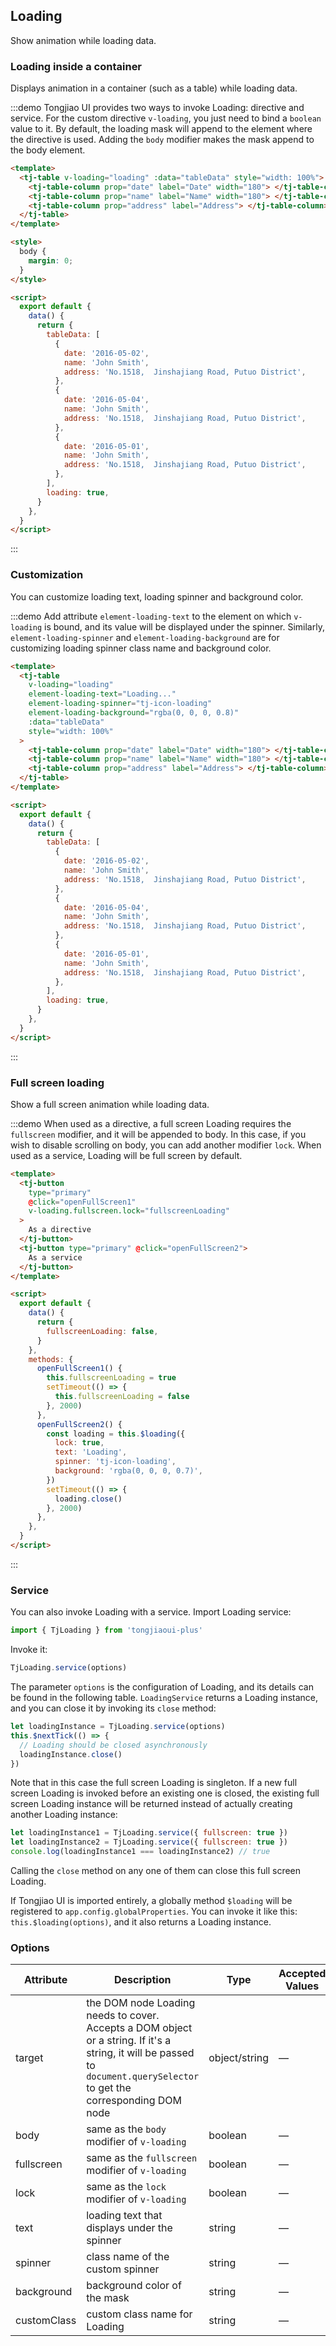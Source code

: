 ## Loading

Show animation while loading data.

### Loading inside a container

Displays animation in a container (such as a table) while loading data.

:::demo Tongjiao UI provides two ways to invoke Loading: directive and service. For the custom directive `v-loading`, you just need to bind a `boolean` value to it. By default, the loading mask will append to the element where the directive is used. Adding the `body` modifier makes the mask append to the body element.

```html
<template>
  <tj-table v-loading="loading" :data="tableData" style="width: 100%">
    <tj-table-column prop="date" label="Date" width="180"> </tj-table-column>
    <tj-table-column prop="name" label="Name" width="180"> </tj-table-column>
    <tj-table-column prop="address" label="Address"> </tj-table-column>
  </tj-table>
</template>

<style>
  body {
    margin: 0;
  }
</style>

<script>
  export default {
    data() {
      return {
        tableData: [
          {
            date: '2016-05-02',
            name: 'John Smith',
            address: 'No.1518,  Jinshajiang Road, Putuo District',
          },
          {
            date: '2016-05-04',
            name: 'John Smith',
            address: 'No.1518,  Jinshajiang Road, Putuo District',
          },
          {
            date: '2016-05-01',
            name: 'John Smith',
            address: 'No.1518,  Jinshajiang Road, Putuo District',
          },
        ],
        loading: true,
      }
    },
  }
</script>
```

:::

### Customization

You can customize loading text, loading spinner and background color.

:::demo Add attribute `element-loading-text` to the element on which `v-loading` is bound, and its value will be displayed under the spinner. Similarly, `element-loading-spinner` and `element-loading-background` are for customizing loading spinner class name and background color.

```html
<template>
  <tj-table
    v-loading="loading"
    element-loading-text="Loading..."
    element-loading-spinner="tj-icon-loading"
    element-loading-background="rgba(0, 0, 0, 0.8)"
    :data="tableData"
    style="width: 100%"
  >
    <tj-table-column prop="date" label="Date" width="180"> </tj-table-column>
    <tj-table-column prop="name" label="Name" width="180"> </tj-table-column>
    <tj-table-column prop="address" label="Address"> </tj-table-column>
  </tj-table>
</template>

<script>
  export default {
    data() {
      return {
        tableData: [
          {
            date: '2016-05-02',
            name: 'John Smith',
            address: 'No.1518,  Jinshajiang Road, Putuo District',
          },
          {
            date: '2016-05-04',
            name: 'John Smith',
            address: 'No.1518,  Jinshajiang Road, Putuo District',
          },
          {
            date: '2016-05-01',
            name: 'John Smith',
            address: 'No.1518,  Jinshajiang Road, Putuo District',
          },
        ],
        loading: true,
      }
    },
  }
</script>
```

:::

### Full screen loading

Show a full screen animation while loading data.

:::demo When used as a directive, a full screen Loading requires the `fullscreen` modifier, and it will be appended to body. In this case, if you wish to disable scrolling on body, you can add another modifier `lock`. When used as a service, Loading will be full screen by default.

```html
<template>
  <tj-button
    type="primary"
    @click="openFullScreen1"
    v-loading.fullscreen.lock="fullscreenLoading"
  >
    As a directive
  </tj-button>
  <tj-button type="primary" @click="openFullScreen2">
    As a service
  </tj-button>
</template>

<script>
  export default {
    data() {
      return {
        fullscreenLoading: false,
      }
    },
    methods: {
      openFullScreen1() {
        this.fullscreenLoading = true
        setTimeout(() => {
          this.fullscreenLoading = false
        }, 2000)
      },
      openFullScreen2() {
        const loading = this.$loading({
          lock: true,
          text: 'Loading',
          spinner: 'tj-icon-loading',
          background: 'rgba(0, 0, 0, 0.7)',
        })
        setTimeout(() => {
          loading.close()
        }, 2000)
      },
    },
  }
</script>
```

:::

### Service

You can also invoke Loading with a service. Import Loading service:

```javascript
import { TjLoading } from 'tongjiaoui-plus'
```

Invoke it:

```javascript
TjLoading.service(options)
```

The parameter `options` is the configuration of Loading, and its details can be found in the following table. `LoadingService` returns a Loading instance, and you can close it by invoking its `close` method:

```javascript
let loadingInstance = TjLoading.service(options)
this.$nextTick(() => {
  // Loading should be closed asynchronously
  loadingInstance.close()
})
```

Note that in this case the full screen Loading is singleton. If a new full screen Loading is invoked before an existing one is closed, the existing full screen Loading instance will be returned instead of actually creating another Loading instance:

```javascript
let loadingInstance1 = TjLoading.service({ fullscreen: true })
let loadingInstance2 = TjLoading.service({ fullscreen: true })
console.log(loadingInstance1 === loadingInstance2) // true
```

Calling the `close` method on any one of them can close this full screen Loading.

If Tongjiao UI is imported entirely, a globally method `$loading` will be registered to `app.config.globalProperties`. You can invoke it like this: `this.$loading(options)`, and it also returns a Loading instance.

### Options

| Attribute   | Description                                                                                                                                                              | Type          | Accepted Values | Default       |
| ----------- | ------------------------------------------------------------------------------------------------------------------------------------------------------------------------ | ------------- | --------------- | ------------- |
| target      | the DOM node Loading needs to cover. Accepts a DOM object or a string. If it's a string, it will be passed to `document.querySelector` to get the corresponding DOM node | object/string | —               | document.body |
| body        | same as the `body` modifier of `v-loading`                                                                                                                               | boolean       | —               | false         |
| fullscreen  | same as the `fullscreen` modifier of `v-loading`                                                                                                                         | boolean       | —               | true          |
| lock        | same as the `lock` modifier of `v-loading`                                                                                                                               | boolean       | —               | false         |
| text        | loading text that displays under the spinner                                                                                                                             | string        | —               | —             |
| spinner     | class name of the custom spinner                                                                                                                                         | string        | —               | —             |
| background  | background color of the mask                                                                                                                                             | string        | —               | —             |
| customClass | custom class name for Loading                                                                                                                                            | string        | —               | —             |
